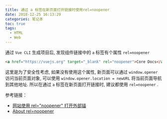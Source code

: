 ```yaml
---
title: 通过 a 标签在新页面打开链接时使用rel=noopener
date: 2018-12-25 16:13:29
categories: 笔记本
toc: true
tags:
  - HTML
  - Web
---
```


通过 `Vue CLI` 生成项目后, 发现组件链接中的 `a` 标签有个属性 `rel=noopener`

```html
<a href="https://vuejs.org" target="_blank" rel="noopener">Core Docs</a>
```

这里是为了安全性考虑, 如果没有使用这个属性, 新页面可以通过 `window.opener` 访问当前页面对象, 可以使用 `window.opener.location = newURL` 将当前页面导航到其他地址.
所以在通过 `a` 标签在新页面打开链接时, 建议都使用 `rel=noopener` .

参考链接：
- [网站使用 rel="noopener" 打开外部锚](https://developers.google.com/web/tools/lighthouse/audits/noopener)
- [About rel=noopener](https://mathiasbynens.github.io/rel-noopener/)
